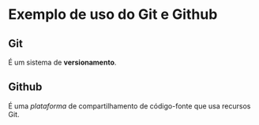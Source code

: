 # Exemplo de uso do Git e Github

## Git

É um sistema de **versionamento**.

## Github

É uma _plataforma_ de compartilhamento de código-fonte que usa recursos Git.